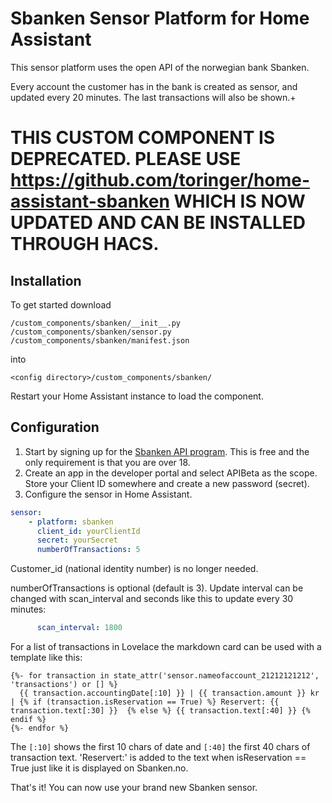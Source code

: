 # Sbanken Sensor Platform for Home Assistant

This sensor platform uses the open API of the norwegian bank Sbanken. 

Every account the customer has in the bank is created as sensor, and updated every 20 minutes. The last transactions will also be shown.+

# THIS CUSTOM COMPONENT IS DEPRECATED. PLEASE USE https://github.com/toringer/home-assistant-sbanken WHICH IS NOW UPDATED AND CAN BE INSTALLED THROUGH HACS.

## Installation

To get started download
```
/custom_components/sbanken/__init__.py
/custom_components/sbanken/sensor.py
/custom_components/sbanken/manifest.json
```
into
```
<config directory>/custom_components/sbanken/
```

Restart your Home Assistant instance to load the component.

## Configuration

1. Start by signing up for the [Sbanken API program](https://sbanken.no/bruke/utviklerportalen/). This is free and the only requirement is that you are over 18.
2. Create an app in the developer portal and select APIBeta as the scope. Store your Client ID somewhere and create a new password (secret).
3. Configure the sensor in Home Assistant.

```yaml
sensor:
    - platform: sbanken
      client_id: yourClientId
      secret: yourSecret
      numberOfTransactions: 5
```

Customer_id (national identity number) is no longer needed.

numberOfTransactions is optional (default is 3).
Update interval can be changed with scan_interval and seconds like this to update every 30 minutes:
```yaml
      scan_interval: 1800
```

For a list of transactions in Lovelace the markdown card can be used with a template like this:
```
{%- for transaction in state_attr('sensor.nameofaccount_21212121212', 'transactions') or [] %}
  {{ transaction.accountingDate[:10] }} | {{ transaction.amount }} kr | {% if (transaction.isReservation == True) %} Reservert: {{ transaction.text[:30] }}  {% else %} {{ transaction.text[:40] }} {% endif %} 
{%- endfor %}
```
The ```[:10]``` shows the first 10 chars of date and ```[:40]``` the first 40 chars of transaction text. 'Reservert:' is added to the text when isReservation == True just like it is displayed on Sbanken.no.


That's it! You can now use your brand new Sbanken sensor.

